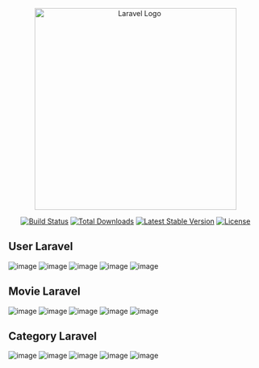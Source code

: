 <p align="center"><a href="https://laravel.com" target="_blank"><img src="https://raw.githubusercontent.com/laravel/art/master/logo-lockup/5%20SVG/2%20CMYK/1%20Full%20Color/laravel-logolockup-cmyk-red.svg" width="400" alt="Laravel Logo"></a></p>

<p align="center">
<a href="https://github.com/laravel/framework/actions"><img src="https://github.com/laravel/framework/workflows/tests/badge.svg" alt="Build Status"></a>
<a href="https://packagist.org/packages/laravel/framework"><img src="https://img.shields.io/packagist/dt/laravel/framework" alt="Total Downloads"></a>
<a href="https://packagist.org/packages/laravel/framework"><img src="https://img.shields.io/packagist/v/laravel/framework" alt="Latest Stable Version"></a>
<a href="https://packagist.org/packages/laravel/framework"><img src="https://img.shields.io/packagist/l/laravel/framework" alt="License"></a>
</p>

## User Laravel

![image](https://github.com/user-attachments/assets/1cab82ad-b229-4370-9986-cab559214663)
![image](https://github.com/user-attachments/assets/2a6252bd-f322-47dd-93e4-8fb62b6ec2bb)
![image](https://github.com/user-attachments/assets/2ea33e6d-2762-4701-8e91-0977fad66a7a)
![image](https://github.com/user-attachments/assets/2f4a669b-0e50-4e80-8c54-633f6655333d)
![image](https://github.com/user-attachments/assets/a6471467-ebfc-4474-ac07-7727963240ef)

## Movie Laravel

![image](https://github.com/user-attachments/assets/5666a4bd-6f00-4eb9-a9d1-e18e002b1035)
![image](https://github.com/user-attachments/assets/3062d06d-cc85-41dd-b2f1-7b80eff9e5a0)
![image](https://github.com/user-attachments/assets/5b2aa52d-80a7-4172-87e2-04dc0e6efd0b)
![image](https://github.com/user-attachments/assets/7cb71f98-9804-4ce3-9c5e-729e46efc90b)
![image](https://github.com/user-attachments/assets/08a130be-aa8d-488b-b66a-1d9f1b54aa19)

## Category Laravel

![image](https://github.com/user-attachments/assets/e6612b10-c6df-48a8-8c72-112b7575f05e)
![image](https://github.com/user-attachments/assets/e15d43d2-d826-494e-9a98-747b6cdab039)
![image](https://github.com/user-attachments/assets/ccdec630-8c12-4d58-9c49-9d3a21cfd21e)
![image](https://github.com/user-attachments/assets/23b9c13a-2f7f-4651-a73c-4b3fb3d755cc)
![image](https://github.com/user-attachments/assets/88db6bc8-d44a-4da5-bf74-70e886d1b453)

